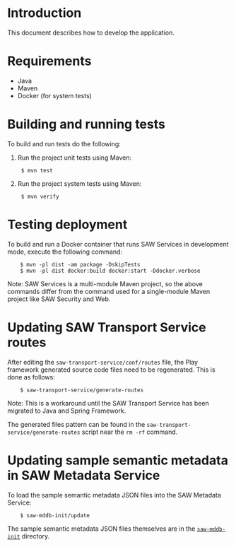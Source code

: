 # Introduction

This document describes how to develop the application.

# Requirements

- Java
- Maven
- Docker (for system tests)

# Building and running tests

To build and run tests do the following:

1. Run the project unit tests using Maven:

        $ mvn test

2. Run the project system tests using Maven:

        $ mvn verify

# Testing deployment

To build and run a Docker container that runs SAW Services in
development mode, execute the following command:

        $ mvn -pl dist -am package -DskipTests
        $ mvn -pl dist docker:build docker:start -Ddocker.verbose

Note: SAW Services is a multi-module Maven project, so the above
commands differ from the command used for a single-module Maven
project like SAW Security and Web.

# Updating SAW Transport Service routes

After editing the `saw-transport-service/conf/routes` file, the Play
framework generated source code files need to be regenerated.  This is
done as follows:

        $ saw-transport-service/generate-routes

Note: This is a workaround until the SAW Transport Service has been
migrated to Java and Spring Framework.

The generated files pattern can be found in the
`saw-transport-service/generate-routes` script near the `rm -rf`
command.

# Updating sample semantic metadata in SAW Metadata Service

To load the sample semantic metadata JSON files into the SAW Metadata
Service:

        $ saw-mddb-init/update
        
The sample semantic metadata JSON files themselves are in
the [`saw-mddb-init`](../saw-mddb-init) directory.
